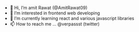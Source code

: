 - 👋 Hi, I’m amit Rawat (@AmitRawat09)
- 👀 I’m interested in frontend web developing
- 🌱 I’m currently learning react and various javascript libraries
- 📫 How to reach me ... @verpassst (twitter)

<!---
I'm new to github
--->
